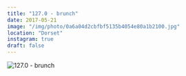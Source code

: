 ```yaml
---
title: "127.0 - brunch"
date: 2017-05-21
image: "/img/photo/0a6a04d2cbfbf5135b4054e80a1b2100.jpg"
location: "Dorset"
instagram: true
draft: false
---
```


![127.0 - brunch](/img/photo/0a6a04d2cbfbf5135b4054e80a1b2100.jpg)
